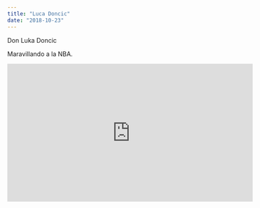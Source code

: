 ```yaml
---
title: "Luca Doncic"
date: "2018-10-23"
---
```


Don Luka Doncic

Maravillando a la NBA.

<div>
<iframe width="560" height="315" src="https://www.youtube.com/embed/JfWD77QrRYg" frameborder="0" allow="autoplay; encrypted-media" allowfullscreen></iframe>
</div>
